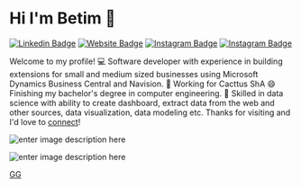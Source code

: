 
# Hi I'm Betim 👋


[![Linkedin Badge](https://img.shields.io/badge/LinkedIn-0077B5?style=for-the-badge&logo=linkedin&logoColor=white)](https://www.linkedin.com/in/betim-tha%C3%A7i/)
[![Website Badge](https://img.shields.io/badge/Twitter-1DA1F2?style=for-the-badge&logo=twitter&logoColor=white)](https://twitter.com/BetimThaqi4)
[![Instagram Badge](https://img.shields.io/badge/Instagram-E4405F?style=for-the-badge&logo=instagram&logoColor=white)](https://www.instagram.com/betimthaqi/)
[![Instagram Badge](https://img.shields.io/badge/Bitbucket-330F63?style=for-the-badge&logo=bitbucket&logoColor=white)](https://bitbucket.org/betimthaqi/)

Welcome to my profile! </n>
:computer: Software developer with experience in building extensions for small and medium sized businesses using Microsoft Dynamics Business Central and Navision. </n>
:cactus: Working for Cacttus ShA </n>
😄 Finishing my bachelor's degree in computer engineering. </n>
:star2: Skilled in data science with ability to create dashboard, extract data from the web and other sources, data visualization, data modeling etc.</n>
Thanks for visiting and I'd love to [connect](https://www.linkedin.com/in/betim-tha%C3%A7i/)! 

![enter image description here](https://media.giphy.com/media/zMukICnMEZmSf8zvXd/giphy.gif)

![enter image description here](https://r69.cooltext.com/rendered/cooltext404011208029094.png)

[GG](https://github-readme-stats.vercel.app/api/top-langs/?username=betimthaqi&theme=blue-green)
